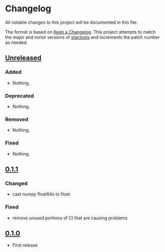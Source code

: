 # Changelog

All notable changes to this project will be documented in this file.

The format is based on [Keep a Changelog](https://keepachangelog.com/en/1.0.0/). This project attempts to match the major and minor versions of [stactools](https://github.com/stac-utils/stactools) and increments the patch number as needed.

## [Unreleased]

### Added

- Nothing.

### Deprecated

- Nothing.

### Removed

- Nothing.

### Fixed

- Nothing.

## [0.1.1]

### Changed

- cast numpy float64s to float

### Fixed

- remove unused portions of CI that are causing problems

## [0.1.0]

- First release

[Unreleased]: <https://github.com/stactools-packages/noaa-mrms-qpe/tree/main/>
[0.1.1]: <https://github.com/stactools-packages/noaa-mrms-qpe/tree/v0.1.1/>
[0.1.0]: <https://github.com/stactools-packages/noaa-mrms-qpe/tree/v0.1.0/>
